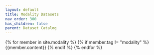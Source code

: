 ```yaml
---
layout: default
title: Modality Datasets
nav_order: 300
has_children: false
parent: Dataset Catalog
---
```

<link href="https://unpkg.com/tabulator-tables@6.3.1/dist/css/tabulator.min.css" rel="stylesheet"/>
<script type="text/javascript" src="https://unpkg.com/tabulator-tables@6.3.1/dist/js/tabulator.min.js"></script>

{% for member in site.modality %}
  {% if member.tag != "modality" %}
    {{member.content}}
  {% endif %}
{% endfor %}

